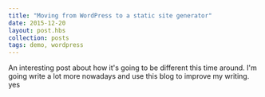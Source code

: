 ```yaml
---
title: "Moving from WordPress to a static site generator"
date: 2015-12-20
layout: post.hbs
collection: posts
tags: demo, wordpress
---
```


An interesting post about how it's going to be different this time around. I'm going write a lot more nowadays and use this blog to improve my writing. yes
